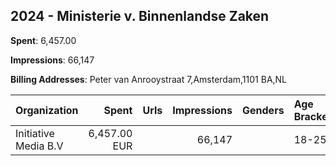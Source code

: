 ## 2024 - Ministerie v. Binnenlandse Zaken 
**Spent**: 6,457.00

**Impressions**: 66,147

**Billing Addresses**: Peter van Anrooystraat 7,Amsterdam,1101 BA,NL

|Organization|Spent|Urls|Impressions|Genders|Age Brackets|Country Codes|
|:---|---:|:---|---:|:---|:---|:---|
|Initiative Media B.V|6,457.00 EUR||66,147||18-25|netherlands|
